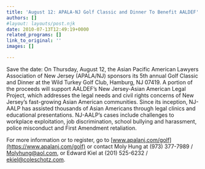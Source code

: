 ```yaml
---
title: 'August 12: APALA-NJ Golf Classic and Dinner To Benefit AALDEF'
authors: []
#layout: layouts/post.njk
date: 2010-07-13T12:49:19+0000
related_programs: []
link_to_original: ''
images: []

---
```

Save the date:  On Thursday, August 12, the Asian Pacific American Lawyers Association of New Jersey (APALA/NJ) sponsors its 5th annual Golf Classic and Dinner at the Wild Turkey Golf Club, Hamburg, NJ 07419.  A portion of the proceeds will support AALDEF’s New Jersey-Asian American Legal Project, which addresses the legal needs and civil rights concerns of New Jersey’s fast-growing Asian American communities.  Since its inception, NJ-AALP has assisted thousands of Asian Americans through legal clinics and educational presentations. NJ-AALP’s cases include challenges to workplace exploitation, job discrimination, school bullying and harassment, police misconduct and First Amendment retaliation.

For more information or to register, go to [www.apalanj.com/golf](https://www.apalanj.com/golf) or contact Moly Hung at (973) 377-7989 / [Molyhung@aol.com](mailto:Molyhung@aol.com), or Edward Kiel at (201) 525-6232 / [ekiel@coleschotz.com](mailto:ekiel@coleschotz.com).